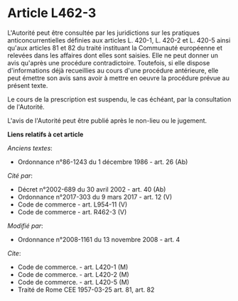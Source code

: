 # Article L462-3

L'Autorité peut être consultée par les juridictions sur les pratiques anticoncurrentielles définies aux articles L. 420-1, L.
420-2 et L. 420-5 ainsi qu'aux articles 81 et 82 du traité instituant la Communauté européenne et relevées dans les affaires
dont elles sont saisies. Elle ne peut donner un avis qu'après une procédure contradictoire. Toutefois, si elle dispose
d'informations déjà recueillies au cours d'une procédure antérieure, elle peut émettre son avis sans avoir à mettre en oeuvre
la procédure prévue au présent texte.

Le cours de la prescription est suspendu, le cas échéant, par la consultation de l'Autorité.

L'avis de l'Autorité peut être publié après le non-lieu ou le jugement.

**Liens relatifs à cet article**

_Anciens textes_:

  - Ordonnance n°86-1243 du 1 décembre 1986 - art. 26 (Ab)

_Cité par_:

  - Décret n°2002-689 du 30 avril 2002 - art. 40 (Ab)
  - Ordonnance n°2017-303 du 9 mars 2017 - art. 12 (V)
  - Code de commerce - art. L954-11 (V)
  - Code de commerce - art. R462-3 (V)

_Modifié par_:

  - Ordonnance n°2008-1161 du 13 novembre 2008 - art. 4

_Cite_:

  - Code de commerce. - art. L420-1 (M)
  - Code de commerce. - art. L420-2 (M)
  - Code de commerce. - art. L420-5 (M)
  - Traité de Rome CEE 1957-03-25 art. 81, art. 82
